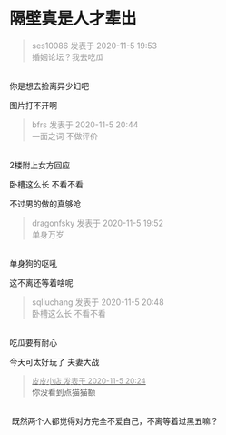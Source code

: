 # 隔壁真是人才辈出


<div class="quote"><blockquote><font color="#999999">ses10086 发表于 2020-11-5 19:53</font><br />
<font color="#999999">婚姻论坛？我去吃瓜</font></blockquote></div><br />
你是想去捡离异少妇吧

图片打不开啊

<div class="quote"><blockquote><font color="#999999">bfrs 发表于 2020-11-5 20:44</font><br />
<font color="#999999">一面之词 不做评价</font></blockquote></div><br />
2楼附上女方回应

卧槽这么长 不看不看

不过男的做的真够呛<img id="aimg_JNu6Z" onclick="zoom(this, this.src, 0, 0, 0)" class="zoom" src="https://cdn.jsdelivr.net/gh/hishis/forum-master/public/images/patch.gif" onmouseover="img_onmouseoverfunc(this)" onload="thumbImg(this)" border="0" alt="" />

<div class="quote"><blockquote><font color="#999999">dragonfsky 发表于 2020-11-5 19:52</font><br />
<font color="#999999">单身万岁</font></blockquote></div><br />
单身狗的呕吼

这不离还等着啥呢<img src="static/image/smiley/yct/018.gif" smilieid="36" border="0" alt="" />

<div class="quote"><blockquote><font color="#999999">sqliuchang 发表于 2020-11-5 20:48</font><br />
<font color="#999999">卧槽这么长 不看不看</font></blockquote></div><br />
吃瓜要有耐心

今天可太好玩了 夫妻大战

<div class="quote"><blockquote><font size="2"><a href="https://www.hostloc.com/forum.php?mod=redirect&amp;goto=findpost&amp;pid=9408535&amp;ptid=762934" target="_blank"><font color="#999999">皮皮小店 发表于 2020-11-5 20:24</font></a></font><br />
你没看到点猫猫额</blockquote></div><br />
<img src="static/image/smiley/yct/007.gif" smilieid="46" border="0" alt="" /> 既然两个人都觉得对方完全不爱自己，不离等着过黑五嘛？
